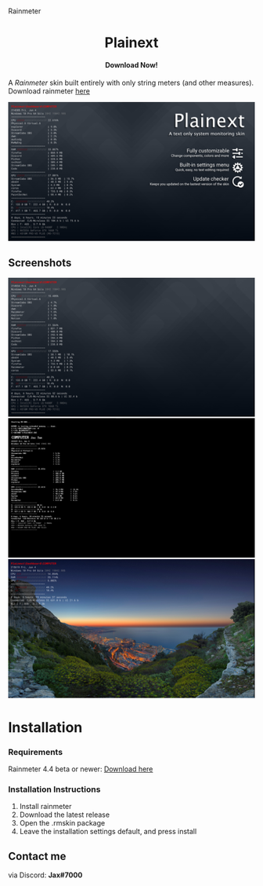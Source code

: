 # 
Rainmeter 

<h1 align="center">
  Plainext
</h1>

<h4 align="center">Download Now!</h4>

A *Rainmeter* skin built entirely with only string meters (and other measures). Download rainmeter [here](https://www.rainmeter.net/)

<img src="https://github.com/EnhancedJax/Plainext/blob/main/%40Resources/Images/Splash.png"/>

## Screenshots

<img src="https://github.com/EnhancedJax/Plainext/blob/main/%40Resources/Images/P1.png"/>

<img src="https://github.com/EnhancedJax/Plainext/blob/main/%40Resources/Images/P3.png"/>

<img src="https://github.com/EnhancedJax/Plainext/blob/main/%40Resources/Images/P4.png"/>


# Installation
### Requirements
Rainmeter 4.4 beta or newer: [Download here](https://www.rainmeter.net/)

### Installation Instructions
1. Install rainmeter
1. Download the latest release
1. Open the .rmskin package 
1. Leave the installation settings default, and press install
  
## Contact me
via Discord: **Jax#7000**
